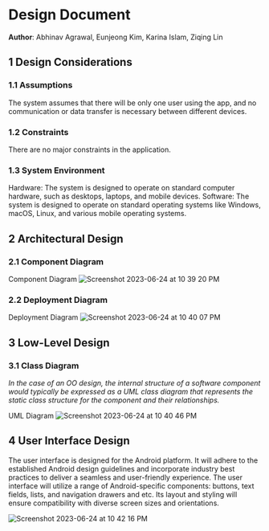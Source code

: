 # Design Document

**Author**: Abhinav Agrawal, Eunjeong Kim, Karina Islam, Ziqing Lin

## 1 Design Considerations

### 1.1 Assumptions

The system assumes that there will be only one user using the app, and no communication or data transfer is necessary between different devices. 

### 1.2 Constraints

There are no major constraints in the application.

### 1.3 System Environment

Hardware: The system is designed to operate on standard computer hardware, such as desktops, laptops, and mobile devices.
Software: The system is designed to operate on standard operating systems like Windows, macOS, Linux, and various mobile operating systems.

## 2 Architectural Design

### 2.1 Component Diagram

Component Diagram
![Screenshot 2023-06-24 at 10 39 20 PM](https://github.gatech.edu/storage/user/71553/files/dab952f4-0bd9-4e4a-8469-b92f672705a2)

### 2.2 Deployment Diagram

Deployment Diagram
![Screenshot 2023-06-24 at 10 40 07 PM](https://github.gatech.edu/storage/user/71553/files/b3a6e6b1-b4c4-4927-a05e-0b2ce87db954)


## 3 Low-Level Design

### 3.1 Class Diagram

*In the case of an OO design, the internal structure of a software component would typically be expressed as a UML class diagram that represents the static class structure for the component and their relationships.*

UML Diagram
![Screenshot 2023-06-24 at 10 40 46 PM](https://github.gatech.edu/storage/user/71553/files/c8cab681-d392-4f67-b9b9-7267629e88c7)


## 4 User Interface Design

The user interface is designed for the Android platform. It will adhere to the established Android design guidelines and incorporate industry best practices to deliver a seamless and user-friendly experience. The user interface will utilize a range of Android-specific components: buttons, text fields, lists, and navigation drawers and etc. Its layout and styling will ensure compatibility with diverse screen sizes and orientations.

![Screenshot 2023-06-24 at 10 42 16 PM](https://github.gatech.edu/storage/user/71553/files/ffc05957-1957-45e8-bae1-0d2a8f2b80ba)

